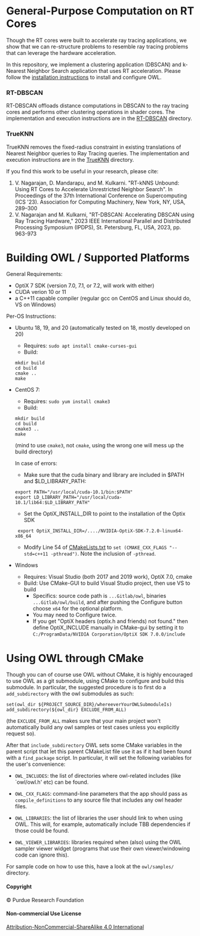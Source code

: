 # General-Purpose Computation on RT Cores

<!--- ------------------------------------------------------- -->
Though the RT cores were built to accelerate ray tracing applications, we show that we can re-structure problems to resemble ray tracing problems that can leverage the hardware acceleration. 

In this repository, we implement a clustering application (DBSCAN) and k-Nearest Neighbor Search application that uses RT acceleration. Please follow the [installation instructions](https://github.com/vani-nag/OWLRayTracing#building-owl--supported-platforms) to install and configure OWL.

### RT-DBSCAN 
RT-DBSCAN offloads distance computations in DBSCAN to the ray tracing cores and performs other clustering operations in shader cores. The implementation and execution instructions are in the [RT-DBSCAN](https://github.com/vani-nag/OWLRayTracing/tree/master/samples/s02-rtdbscan) directory.

### TrueKNN 
TrueKNN removes the fixed-radius constraint in existing translations of Nearest Neighbor queries to Ray Tracing queries. The implementation and execution instructions are in the [TrueKNN](https://github.com/vani-nag/OWLRayTracing/tree/master/samples/s01-trueknn) directory.

If you find this work to be useful in your research, please cite:
1. V. Nagarajan, D. Mandarapu, and M. Kulkarni.  "RT-kNNS Unbound: Using RT Cores to Accelerate Unrestricted Neighbor Search". In Proceedings of the 37th International Conference on Supercomputing (ICS '23). Association for Computing Machinery, New York, NY, USA, 289–300
2. V. Nagarajan and M. Kulkarni, "RT-DBSCAN: Accelerating DBSCAN using Ray Tracing Hardware," 2023 IEEE International Parallel and Distributed Processing Symposium (IPDPS), St. Petersburg, FL, USA, 2023, pp. 963-973

<!--- ------------------------------------------------------- -->
# Building OWL / Supported Platforms

General Requirements:
- OptiX 7 SDK (version 7.0, 7.1, or 7.2, will work with either)
- CUDA verion 10 or 11
- a C++11 capable compiler (regular gcc on CentOS and Linux should do, VS on Windows)

Per-OS Instructions:

- Ubuntu 18, 19, and 20 (automatically tested on 18, mostly developed on 20)
    - Requires: `sudo apt install cmake-curses-gui`
	- Build:
	```
	mkdir build
	cd build
	cmake ..
	make
	```
- CentOS 7:
    - Requires: `sudo yum install cmake3`
	- Build:
	```
	mkdir build
	cd build
	cmake3 ..
	make
	```
	(mind to use `cmake3`, not `cmake`, using the wrong one will mess up the build directory)

  In case of errors:

    - Make sure that the cuda binary and library are included in $PATH and $LD_LIBRARY_PATH:
    ```
    export PATH="/usr/local/cuda-10.1/bin:$PATH"
    export LD_LIBRARY_PATH="/usr/local/cuda-10.1/lib64:$LD_LIBRARY_PATH"
    ```

  - Set the OptiX_INSTALL_DIR to point to the installation of the Optix SDK
   ```
    export OptiX_INSTALL_DIR=/..../NVIDIA-OptiX-SDK-7.2.0-linux64-x86_64
    ```

  - Modify Line 54 of [CMakeLists.txt](https://github.com/vani-nag/OWLRayTracing/blob/master/CMakeLists.txt) to 
  `set (CMAKE_CXX_FLAGS "--std=c++11 -pthread")`. Note the inclusion of `-pthread`.
- Windows
    - Requires: Visual Studio (both 2017 and 2019 work), OptiX 7.0, cmake
	- Build: Use CMake-GUI to build Visual Studio project, then use VS to build
		- Specifics: source code path is ```...Gitlab/owl```, binaries ```...Gitlab/owl/build```, and after pushing the Configure button choose ```x64``` for the optional platform.
		- You may need to Configure twice.
		- If you get "OptiX headers (optix.h and friends) not found." then define OptiX_INCLUDE manually in CMake-gui by setting it to ```C:/ProgramData/NVIDIA Corporation/OptiX SDK 7.0.0/include```

<!--- ------------------------------------------------------- -->
# Using OWL through CMake

Though you can of course use OWL without CMake, it is highly encouraged
to use OWL as a git submodule, using CMake to configure and build this
submodule. In particular, the suggested procedure is to first
do a `add_subdirectory` with the owl submodules as such:

    set(owl_dir ${PROJECT_SOURCE_DIR}/whereeverYourOWLSubmoduleIs)
    add_subdirectory(${owl_dir} EXCLUDE_FROM_ALL)

(the `EXCLUDE_FROM_ALL` makes sure that your main project won't
automatically build any owl samples or test cases unless you explicitly request so).

After that `include_subdirectory` OWL sets some CMake variables in the
parent script that let this parent CMakeList file use it as if it had been
found with a `find_package` script. In particular, it will set the following variables for the user's convenience:

- `OWL_INCLUDES`: the list of directories where owl-related includes
  (like `owl/owl.h' etc) can be found.

- `OWL_CXX_FLAGS`: command-line parameters that the app should pass as
  `compile_definitions` to any source file that includes any owl
  header files. 

- `OWL_LIBRARIES`: the list of libraries the user should link to when
  using OWL.  This will, for example, automatically include TBB
  dependencies if those could be found.
  
- `OWL_VIEWER_LIBRARIES`: libraries required when (also) using the OWL
  sampler viewer widget (programs that use their own viewer/windowing
  code can ignore this).
  
For sample code on how to use this, have a look at the `owl/samples/`
directory.

<!--- ------------------------------------------------------- -->
#### Copyright
&copy; Purdue Research Foundation

#### Non-commercial Use License
[Attribution-NonCommercial-ShareAlike 4.0 International](https://creativecommons.org/licenses/by-nc-sa/4.0/)